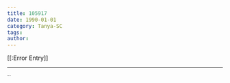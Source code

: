 ```yaml
---
title: 105917
date: 1990-01-01
category: Tanya-SC
tags: 
author: 
---
```


[[:Error Entry]]

---



``
